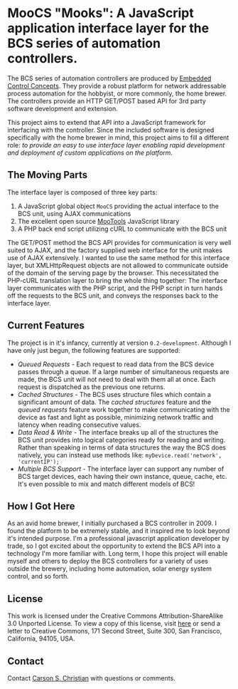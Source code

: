 **MooCS** "Mooks": A JavaScript application interface layer for the BCS series of automation controllers.
===============================================================================================
The BCS series of automation controllers are produced by [Embedded Control Concepts][ecc]. They provide a robust platform for network addressable process automation for the hobbyist, or more commonly, the home brewer. The controllers provide an HTTP GET/POST based API for 3rd party software development and extension.

This project aims to extend that API into a JavaScript framework for interfacing with the controller. Since the included software is designed specifically with the home brewer in mind, this project aims to fill a different role: *to provide an easy to use interface layer enabling rapid development and deployment of custom applications on the platform*.

The Moving Parts
-----------------
The interface layer is composed of three key parts:

1. A JavaScript global object `MooCS` providing the actual interface to the BCS unit, using AJAX communications
2. The excellent open source [MooTools][moo] JavaScript library
3. A PHP back end script utilizing cURL to communicate with the BCS unit

The GET/POST method the BCS API provides for communication is very well suited to AJAX, and the factory supplied web interface for the unit makes use of AJAX extensively. I wanted to use the same method for this interface layer, but XMLHttpRequest objects are not allowed to communicate outside of the domain of the serving page by the browser. This necessitated the PHP-cURL translation layer to bring the whole thing together: The interface layer communicates with the PHP script, and the PHP script in turn hands off the requests to the BCS unit, and conveys the responses back to the interface layer.

Current Features
---------------
The project is in it's infancy, currently at version `0.2-development`. Although I have only just begun, the following features are supported:

* *Queued Requests* - Each request to read data from the BCS device passes through a queue. If a large number of simultaneous requests are made, the BCS unit will not need to deal with them all at once. Each request is dispatched as the previous one returns.
* *Cached Structures* - The BCS uses structure files which contain a significant amount of data. The *cached structures* feature and the *queued requests* feature work together to make communicating with the device as fast and light as possible, minimizing network traffic and latency when reading consecutive values.
* *Data Read & Write* - The interface breaks up all of the structures the BCS unit provides into logical categories ready for reading and writing. Rather than speaking in terms of data structures the way the BCS does natively, you can instead use methods like: `myDevice.read('network', 'currentIP');`
* *Multiple BCS Support* - The interface layer can support any number of BCS target devices, each having their own instance, queue, cache, etc. It's even possible to mix and match different models of BCS!

How I Got Here
--------------
As an avid home brewer, I initially purchased a BCS controller in 2009. I found the platform to be extremely stable, and it inspired me to look beyond it's intended purpose. I'm a professional javascript application developer by trade, so I got excited about the opportunity to extend the BCS API into a technology I'm more familiar with. Long term, I hope this project will enable myself and others to deploy the BCS controllers for a variety of uses outside the brewery, including home automation, solar energy system control, and so forth.

License
-------
This work is licensed under the Creative Commons Attribution-ShareAlike 3.0 Unported License. To view a copy of this license, visit [here](http://creativecommons.org/licenses/by-sa/3.0/) or send a letter to Creative Commons, 171 Second Street, Suite 300, San Francisco, California, 94105, USA.

Contact
-------
Contact [Carson S. Christian][ccmail] with questions or comments.


[ecc]: http://www.embeddedcontrolconcepts.com
[moo]: http://www.mootools.net
[ccmail]: mailto:cchristian@moocsinterface.net